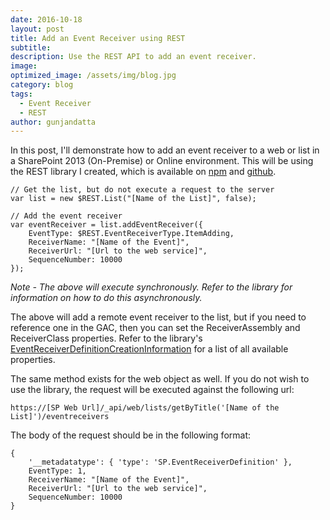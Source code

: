 ```yaml
---
date: 2016-10-18
layout: post
title: Add an Event Receiver using REST
subtitle:
description: Use the REST API to add an event receiver.
image:
optimized_image: /assets/img/blog.jpg
category: blog
tags:
  - Event Receiver
  - REST
author: gunjandatta
---
```


In this post, I'll demonstrate how to add an event receiver to a web or list in a SharePoint 2013 (On-Premise) or Online environment. This will be using the REST library I created, which is available on [npm](https://npmjs.com/packages/gd-sprest) and [github](https://github.com/gunjandatta/sprest).

```
// Get the list, but do not execute a request to the server
var list = new $REST.List("[Name of the List]", false);

// Add the event receiver
var eventReceiver = list.addEventReceiver({
    EventType: $REST.EventReceiverType.ItemAdding,
    ReceiverName: "[Name of the Event]",
    ReceiverUrl: "[Url to the web service]",
    SequenceNumber: 10000
});

```

_Note - The above will execute synchronously. Refer to the library for information on how to do this asynchronously._

The above will add a remote event receiver to the list, but if you need to reference one in the GAC, then you can set the ReceiverAssembly and ReceiverClass properties. Refer to the library's [EventReceiverDefinitionCreationInformation](https://msdn.microsoft.com/en-us/library/office/dn600183.aspx#bk_EventReceiverDefinitionCreationInformation) for a list of all available properties.

The same method exists for the web object as well. If you do not wish to use the library, the request will be executed against the following url:

```
https://[SP Web Url]/_api/web/lists/getByTitle('[Name of the List]')/eventreceivers

```

The body of the request should be in the following format:

```
{
    '__metadatatype': { 'type': 'SP.EventReceiverDefinition' },
    EventType: 1,
    ReceiverName: "[Name of the Event]",
    ReceiverUrl: "[Url to the web service]",
    SequenceNumber: 10000
}

```
